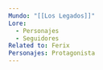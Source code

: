 ```yaml
---
Mundo: "[[Los Legados]]"
Lore:
  - Personajes
  - Seguidores
Related to: Ferix
Personajes: Protagonista
---
```

